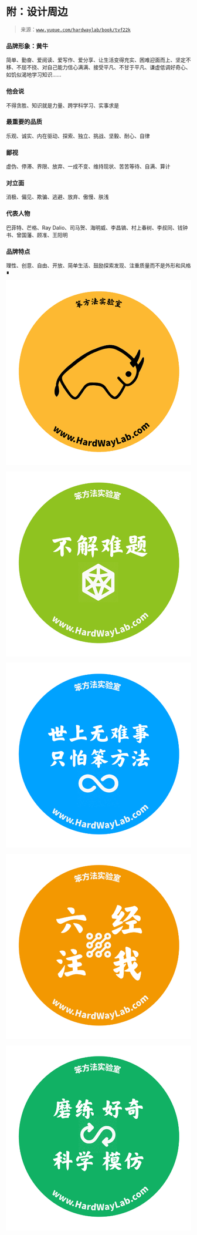 # 附：设计周边

> 来源：[`www.yuque.com/hardwaylab/book/tvf22k`](https://www.yuque.com/hardwaylab/book/tvf22k)



### 品牌形象：黄牛

 

简单、勤奋、爱阅读、爱写作、爱分享、让生活变得充实、困难迎面而上、坚定不移、不屈不挠、对自己能力信心满满、接受平凡、不甘于平凡、谦虚低调好奇心、如饥似渴地学习知识…… 

### 他会说

 

不得贪胜、知识就是力量、跨学科学习、实事求是 

### 最重要的品质

 

乐观、诚实、内在驱动、探索、独立、挑战、坚毅、耐心、自律 

### 鄙视

 

虚伪、停滞、界限、放弃、一成不变、维持现状、苦苦等待、自满、算计 

### 对立面

 

消极、偏见、欺骗、逃避、放弃、傲慢、肤浅 

### 代表人物

 

巴菲特、芒格、Ray Dalio、司马贺、海明威、李昌镐、村上春树、李叔同、钱钟书、曾国藩、顾准、王阳明 

### 品牌特点

 

理性、创意、自由、开放、简单生活、鼓励探索发现、注重质量而不是外形和风格 ∎ 

![幻灯片 7.png](img/4072368a1797f0daddb62e680fcf5585.png)

![幻灯片 9.png](img/13eda168cf878d198dd6f9893ee93679.png)

![幻灯片 5.png](img/2d51b91517dd3bf3635b018d20284b97.png)

![幻灯片 6.png](img/4d2d1f61ba7c821b124fdb055464fbb2.png)

![幻灯片 8.png](img/067fd4a957809c71dd8339d6f9950ec6.png)